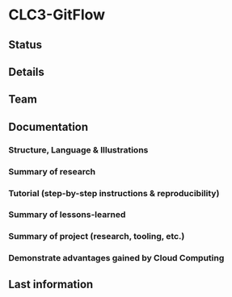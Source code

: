 # CLC3-GitFlow

## Status


## Details


## Team


## Documentation


### Structure, Language & Illustrations


### Summary of research


### Tutorial (step-by-step instructions & reproducibility)


### Summary of lessons-learned


### Summary of project (research, tooling, etc.)


### Demonstrate advantages gained by Cloud Computing


## Last information


